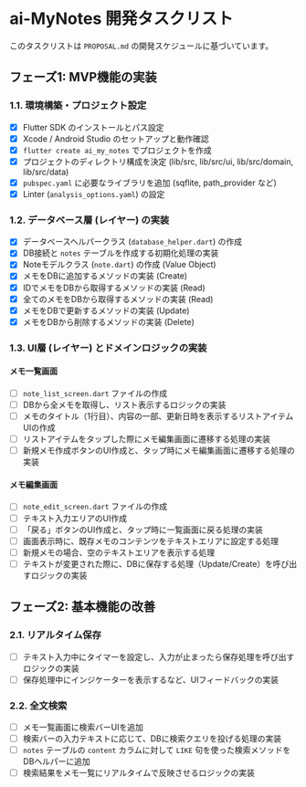 # ai-MyNotes 開発タスクリスト

このタスクリストは `PROPOSAL.md` の開発スケジュールに基づいています。

## フェーズ1: MVP機能の実装

### 1.1. 環境構築・プロジェクト設定
- [x] Flutter SDK のインストールとパス設定
- [x] Xcode / Android Studio のセットアップと動作確認
- [x] `flutter create ai_my_notes` でプロジェクトを作成
- [x] プロジェクトのディレクトリ構成を決定 (lib/src, lib/src/ui, lib/src/domain, lib/src/data)
- [x] `pubspec.yaml` に必要なライブラリを追加 (sqflite, path_provider など)
- [x] Linter (`analysis_options.yaml`) の設定

### 1.2. データベース層 (レイヤー) の実装
- [x] データベースヘルパークラス (`database_helper.dart`) の作成
- [x] DB接続と `notes` テーブルを作成する初期化処理の実装
- [x] Noteモデルクラス (`note.dart`) の作成 (Value Object)
- [x] メモをDBに追加するメソッドの実装 (Create)
- [x] IDでメモをDBから取得するメソッドの実装 (Read)
- [x] 全てのメモをDBから取得するメソッドの実装 (Read)
- [x] メモをDBで更新するメソッドの実装 (Update)
- [x] メモをDBから削除するメソッドの実装 (Delete)

### 1.3. UI層 (レイヤー) とドメインロジックの実装

#### メモ一覧画面
- [ ] `note_list_screen.dart` ファイルの作成
- [ ] DBから全メモを取得し、リスト表示するロジックの実装
- [ ] メモのタイトル（1行目）、内容の一部、更新日時を表示するリストアイテムUIの作成
- [ ] リストアイテムをタップした際にメモ編集画面に遷移する処理の実装
- [ ] 新規メモ作成ボタンのUI作成と、タップ時にメモ編集画面に遷移する処理の実装

#### メモ編集画面
- [ ] `note_edit_screen.dart` ファイルの作成
- [ ] テキスト入力エリアのUI作成
- [ ] 「戻る」ボタンのUI作成と、タップ時に一覧画面に戻る処理の実装
- [ ] 画面表示時に、既存メモのコンテンツをテキストエリアに設定する処理
- [ ] 新規メモの場合、空のテキストエリアを表示する処理
- [ ] テキストが変更された際に、DBに保存する処理（Update/Create）を呼び出すロジックの実装

## フェーズ2: 基本機能の改善

### 2.1. リアルタイム保存
- [ ] テキスト入力中にタイマーを設定し、入力が止まったら保存処理を呼び出すロジックの実装
- [ ] 保存処理中にインジケーターを表示するなど、UIフィードバックの実装

### 2.2. 全文検索
- [ ] メモ一覧画面に検索バーUIを追加
- [ ] 検索バーの入力テキストに応じて、DBに検索クエリを投げる処理の実装
- [ ] `notes` テーブルの `content` カラムに対して `LIKE` 句を使った検索メソッドをDBヘルパーに追加
- [ ] 検索結果をメモ一覧にリアルタイムで反映させるロジックの実装
